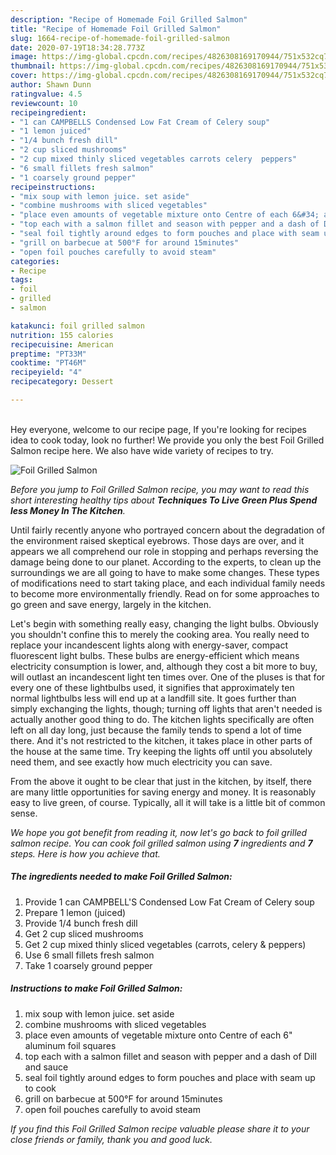 ```yaml
---
description: "Recipe of Homemade Foil Grilled Salmon"
title: "Recipe of Homemade Foil Grilled Salmon"
slug: 1664-recipe-of-homemade-foil-grilled-salmon
date: 2020-07-19T18:34:28.773Z
image: https://img-global.cpcdn.com/recipes/4826308169170944/751x532cq70/foil-grilled-salmon-recipe-main-photo.jpg
thumbnail: https://img-global.cpcdn.com/recipes/4826308169170944/751x532cq70/foil-grilled-salmon-recipe-main-photo.jpg
cover: https://img-global.cpcdn.com/recipes/4826308169170944/751x532cq70/foil-grilled-salmon-recipe-main-photo.jpg
author: Shawn Dunn
ratingvalue: 4.5
reviewcount: 10
recipeingredient:
- "1 can CAMPBELLS Condensed Low Fat Cream of Celery soup"
- "1 lemon juiced"
- "1/4 bunch fresh dill"
- "2 cup sliced mushrooms"
- "2 cup mixed thinly sliced vegetables carrots celery  peppers"
- "6 small fillets fresh salmon"
- "1 coarsely ground pepper"
recipeinstructions:
- "mix soup with lemon juice. set aside"
- "combine mushrooms with sliced vegetables"
- "place even amounts of vegetable mixture onto Centre of each 6&#34; aluminum foil squares"
- "top each with a salmon fillet and season with pepper and a dash of Dill and sauce"
- "seal foil tightly around edges to form pouches and place with seam up to cook"
- "grill on barbecue at 500°F for around 15minutes"
- "open foil pouches carefully to avoid steam"
categories:
- Recipe
tags:
- foil
- grilled
- salmon

katakunci: foil grilled salmon 
nutrition: 155 calories
recipecuisine: American
preptime: "PT33M"
cooktime: "PT46M"
recipeyield: "4"
recipecategory: Dessert

---
```

<br>
Hey everyone, welcome to our recipe page, If you're looking for recipes idea to cook today, look no further! We provide you only the best Foil Grilled Salmon recipe here. We also have wide variety of recipes to try.
<br>


![Foil Grilled Salmon](https://img-global.cpcdn.com/recipes/4826308169170944/751x532cq70/foil-grilled-salmon-recipe-main-photo.jpg)

<i>Before you jump to Foil Grilled Salmon recipe, you may want to read this short interesting healthy tips about 
<strong>Techniques To Live Green Plus Spend less Money In The Kitchen</strong>.</i>
</br>

Until fairly recently anyone who portrayed concern about the degradation of the environment raised skeptical eyebrows. Those days are over, and it appears we all comprehend our role in stopping and perhaps reversing the damage being done to our planet. According to the experts, to clean up the surroundings we are all going to have to make some changes. These types of modifications need to start taking place, and each individual family needs to become more environmentally friendly. Read on for some approaches to go green and save energy, largely in the kitchen.

Let's begin with something really easy, changing the light bulbs. Obviously you shouldn't confine this to merely the cooking area. You really need to replace your incandescent lights along with energy-saver, compact fluorescent light bulbs. These bulbs are energy-efficient which means electricity consumption is lower, and, although they cost a bit more to buy, will outlast an incandescent light ten times over. One of the pluses is that for every one of these lightbulbs used, it signifies that approximately ten normal lightbulbs less will end up at a landfill site. It goes further than simply exchanging the lights, though; turning off lights that aren't needed is actually another good thing to do. The kitchen lights specifically are often left on all day long, just because the family tends to spend a lot of time there. And it's not restricted to the kitchen, it takes place in other parts of the house at the same time. Try keeping the lights off until you absolutely need them, and see exactly how much electricity you can save.

From the above it ought to be clear that just in the kitchen, by itself, there are many little opportunities for saving energy and money. It is reasonably easy to live green, of course. Typically, all it will take is a little bit of common sense.


<i>We hope you got benefit from reading it, now let's go back to foil grilled salmon recipe. You can cook foil grilled salmon using <strong>7</strong> ingredients and <strong>7</strong> steps. Here is how you achieve that.
</i>

##### The ingredients needed to make Foil Grilled Salmon:

1. Provide 1 can CAMPBELL&#39;S Condensed Low Fat Cream of Celery soup
1. Prepare 1 lemon (juiced)
1. Provide 1/4 bunch fresh dill
1. Get 2 cup sliced mushrooms
1. Get 2 cup mixed thinly sliced vegetables (carrots, celery &amp; peppers)
1. Use 6 small fillets fresh salmon
1. Take 1 coarsely ground pepper


##### Instructions to make Foil Grilled Salmon:

1. mix soup with lemon juice. set aside
1. combine mushrooms with sliced vegetables
1. place even amounts of vegetable mixture onto Centre of each 6&#34; aluminum foil squares
1. top each with a salmon fillet and season with pepper and a dash of Dill and sauce
1. seal foil tightly around edges to form pouches and place with seam up to cook
1. grill on barbecue at 500°F for around 15minutes
1. open foil pouches carefully to avoid steam


<i>If you find this Foil Grilled Salmon recipe valuable please share it to your close friends or family, thank you and good luck.</i>
